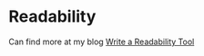 # Readability

Can find more at my blog [Write a Readability Tool](https://abcdlsj.github.io/posts/write-a-readability-tool.html)